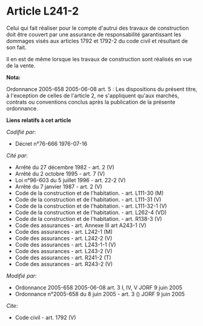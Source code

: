 # Article L241-2

Celui qui fait réaliser pour le compte d'autrui des travaux de construction doit être couvert par une assurance de
responsabilité garantissant les dommages visés aux articles 1792 et 1792-2 du code civil et résultant de son fait. 

Il en est de même lorsque les travaux de construction sont réalisés en vue de la vente.

**Nota:**

Ordonnance 2005-658 2005-06-08 art. 5 : Les dispositions du présent titre, à l'exception de celles de l'article 2, ne
s'appliquent qu'aux marchés, contrats ou conventions conclus après la publication de la présente ordonnance.

**Liens relatifs à cet article**

_Codifié par_:

  - Décret n°76-666 1976-07-16

_Cité par_:

  - Arrêté du 27 décembre 1982 - art. 2 (V)
  - Arrêté du 2 octobre 1995 - art. 7 (V)
  - Loi n°96-603 du 5 juillet 1996 - art. 22-2 (V)
  - Arrêté du 7 janvier 1987 - art. 2 (V)
  - Code de la construction et de l'habitation. - art. L111-30 (M)
  - Code de la construction et de l'habitation. - art. L111-31 (V)
  - Code de la construction et de l'habitation. - art. L111-32-1 (V)
  - Code de la construction et de l'habitation. - art. L262-4 (VD)
  - Code de la construction et de l'habitation. - art. R138-3 (V)
  - Code des assurances - art. Annexe III art A243-1 (V)
  - Code des assurances - art. L242-1 (M)
  - Code des assurances - art. L242-2 (V)
  - Code des assurances - art. L243-1-1 (V)
  - Code des assurances - art. L243-2 (V)
  - Code des assurances - art. R241-2 (T)
  - Code des assurances - art. R243-2 (V)

_Modifié par_:

  - Ordonnance 2005-658 2005-06-08 art. 3 I, IV, V JORF 9 juin 2005
  - Ordonnance n°2005-658 du 8 juin 2005 - art. 3 () JORF 9 juin 2005

_Cite_:

  - Code civil - art. 1792 (V)
